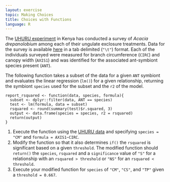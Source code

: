 ```yaml
---
layout: exercise
topic: Making Choices
title: Choices with Functions
language: R
---
```


The [UHURU experiment](http://www.esapubs.org/archive/ecol/E095/064/metadata.php)
in Kenya has conducted a survey of *Acacia drepanolobium* among each of their
ungulate exclosure treatments. Data for the survey is available [here](http://www.esapubs.org/archive/ecol/E095/064/ACACIA_DREPANOLOBIUM_SURVEY.txt)
in a tab delimited (`"\t"`) format. Each of the individuals surveyed were
measured for branch circumference (`CIRC`) and canopy width (`AXIS1`) and was
identified for the associated ant-symbiont species present (`ANT`). 

The following function takes a subset of the data for a given `ANT` symbiont
and evaluates the linear regression (`lm()`) for a given relationship, returning
the symbiont `species` used for the subset and the `r2` of the model. 

```
report_rsquared <- function(data, species, formula){
  subset <- dplyr::filter(data, ANT == species)
  test <- lm(formula, data = subset)
  rsquared <- round(summary(test)$r.squared, 3)
  output <- data.frame(species = species, r2 = rsquared)
  return(output)
}
```

1. Execute the function using the [UHURU data](http://www.esapubs.org/archive/ecol/E095/064/ACACIA_DREPANOLOBIUM_SURVEY.txt)
   and specifying `species = "CM"` and `formula = AXIS1~CIRC`.
2. Modify the function so that it also determines `if()` the `rsquared` is
   significant based on a given `threshold`. The modified function should 
   `return()` the `species`, `rsquared` and a `significance` value of `"S"` for
   a relationship with an `rsquared > threshold` or `"NS"` for an `rsquared <
   threshold`.
3. Execute your modified function for `species` of `"CM"`, `"CS"`, and `"TP"`
   given a `threshold = 0.667`. 